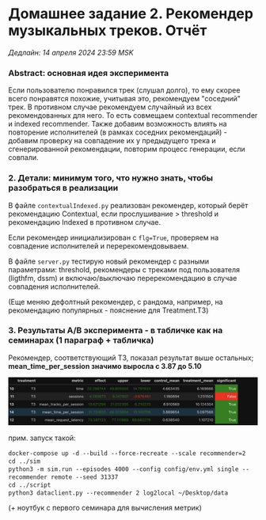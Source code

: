 # Домашнее задание 2. Рекомендер музыкальных треков. Отчёт

*Дедлайн: 14 апреля 2024 23:59 MSK* 

### Abstract: основная идея эксперимента 
    
Если пользователю понравился трек (слушал долго), то ему скорее всего понравятся похожие, учитывая это, 
рекомендуем "соседний" трек. В противном случае рекомендуем случайный из всех рекомендованных для него. 
То есть совмещаем contextual recommender и indexed recommender.
Также добавим возможность влиять на повторение исполнителей (в рамках соседних рекомендаций) - добавим проверку на совпадение 
их у предыдущего трека и сгенерированной рекомендации, повторим процесс генерации, если совпали.
    
    
### 2. Детали: минимум того, что нужно знать, чтобы разобраться в реализации

В файле `contextualIndexed.py` реализован рекомендер, который берёт рекомендацию Contextual, 
если прослушивание > threshold и рекомендацию Indexed в противном случае.

Если рекомендер инициализирован с `flg=True`, проверяем на совпадение исполнителей и перерекомендовываем.

В файле `server.py` тестирую новый рекомендер с разными параметрами: threshold, 
рекомендеры с треками под пользователя (ligthfm, dssm) и включаю/выключаю перерекомендацию в случае совпадения исполнителей.

(Еще меняю дефолтный рекомендер, c рандома, например, на рекомендацию популярных - пояснение для Treatment.T3)


###  3. Результаты A/B эксперимента - в табличке как на семинарах (1 параграф + табличка)

Рекомендер, соответствующий T3, показал результат выше остальных;
**mean_time_per_session значимо выросла с 3.87 до 5.10**

![Метрики_лучшего_рекомендера](ab_results.png)

прим. запуск такой: 
```
docker-compose up -d --build --force-recreate --scale recommender=2
cd ../sim
python3 -m sim.run --episodes 4000 --config config/env.yml single --recommender remote --seed 31337
cd ../script
python3 dataclient.py --recommender 2 log2local ~/Desktop/data
```
(+ ноутбук с первого семинара для вычисления метрик)


   
